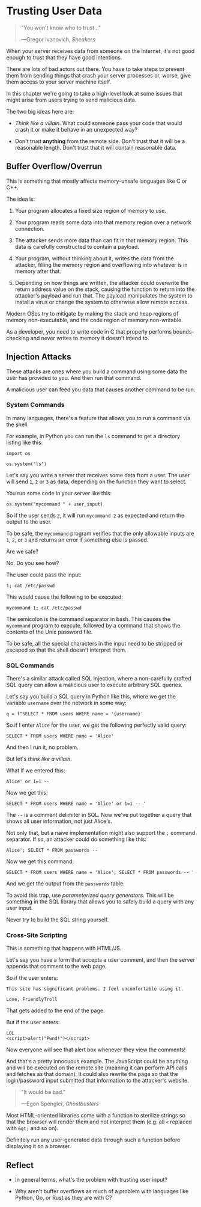 # Trusting User Data

> "You won't know who to trust..."
>
> —Gregor Ivanovich, _Sneakers_

When your server receives data from someone on the Internet, it's not
good enough to trust that they have good intentions.

There are lots of bad actors out there. You have to take steps to
prevent them from sending things that crash your server processes or,
worse, give them access to your server machine itself.

In this chapter we're going to take a high-level look at some issues
that might arise from users trying to send malicious data.

The two big ideas here are:

* _Think like a villain_. What could someone pass your code that would
  crash it or make it behave in an unexpected way?

* Don't trust **anything** from the remote side. Don't trust that it
  will be a reasonable length. Don't trust that it will contain
  reasonable data.

## Buffer Overflow/Overrun

This is something that mostly affects memory-unsafe languages like C or
C++.

The idea is:

1. Your program allocates a fixed size region of memory to use.

2. Your program reads some data into that memory region over a network
   connection.

3. The attacker sends more data than can fit in that memory region. This
   data is carefully constructed to contain a payload.

4. Your program, without thinking about it, writes the data from the
   attacker, filling the memory region and overflowing into whatever is
   in memory after that.

5. Depending on how things are written, the attacker could overwrite the
   return address value on the stack, causing the function to return
   into the attacker's payload and run that. The payload manipulates the
   system to install a virus or change the system to otherwise allow
   remote access.

Modern OSes try to mitigate by making the stack and heap regions of
memory non-executable, and the code region of memory non-writable.

As a developer, you need to write code in C that properly performs
bounds-checking and never writes to memory it doesn't intend to.

## Injection Attacks

These attacks are ones where you build a command using some data the
user has provided to you. And then run that command.

A malicious user can feed you data that causes another command to be
run.

### System Commands

In many languages, there's a feature that allows you to run a command
via the shell.

For example, in Python you can run the `ls` command to get a directory
listing like this:

``` {.py}
import os

os.system("ls")
```

Let's say you write a server that receives some data from a user. The
user will send `1`, `2` or `3` as data, depending on the function they
want to select.

You run some code in your server like this:

``` {.py}
os.system("mycommand " + user_input)
```

So if the user sends `2`, it will run `mycommand 2` as expected and
return the output to the user.

To be safe, the `mycommand` program verifies that the only allowable
inputs are `1`, `2`, or `3` and returns an error if something else is
passed.

Are we safe?

No. Do you see how?

The user could pass the input:

``` {.default}
1; cat /etc/passwd
```

This would cause the following to be executed:

``` {.default}
mycommand 1; cat /etc/passwd
```

The semicolon is the command separator in bash. This causes the
`mycommand` program to execute, followed by a command that shows the
contents of the Unix password file.

To be safe, all the special characters in the input need to be stripped
or escaped so that the shell doesn't interpret them.

### SQL Commands

There's a similar attack called SQL Injection, where a non-carefully
crafted SQL query can allow a malicious user to execute arbitrary SQL
queries.

Let's say you build a SQL query in Python like this, where we get the
variable `username` over the network in some way:

``` {.py}
q = f"SELECT * FROM users WHERE name = '{username}'
```

So if I enter `Alice` for the user, we get the following perfectly valid
query:

``` {.sql}
SELECT * FROM users WHERE name = 'Alice'
```

And then I run it, no problem.

But let's _think like a villain_.

What if we entered this:

``` {.sql}
Alice' or 1=1 --
```

Now we get this:

``` {.sql}
SELECT * FROM users WHERE name = 'Alice' or 1=1 -- '
```

The `--` is a comment delimiter in SQL. Now we've put together a query
that shows all user information, not just Alice's.

Not only that, but a naive implementation might also support the `;`
command separator. If so, an attacker could do something like this:

``` {.sql}
Alice'; SELECT * FROM passwords --
```

Now we get this command:

``` {.sql}
SELECT * FROM users WHERE name = 'Alice'; SELECT * FROM passwords -- '
```

And we get the output from the `passwords` table.

To avoid this trap, use _parameterized query generators_. This will be
something in the SQL library that allows you to safely build a query
with any user input.

Never try to build the SQL string yourself.

### Cross-Site Scripting

This is something that happens with HTML/JS.

Let's say you have a form that accepts a user comment, and then the
server appends that comment to the web page.

So if the user enters:

``` {.default}
This site has significant problems. I feel uncomfortable using it.

Love, FriendlyTroll
```

That gets added to the end of the page.

But if the user enters:

``` {.html}
LOL
<script>alert("Pwnd!")</script>
```

Now everyone will see that alert box whenever they view the comments!

And that's a pretty innocuous example. The JavaScript could be anything
and will be executed on the remote site (meaning it can perform API
calls and fetches as that domain). It could also rewrite the page so
that the login/password input submitted that information to the
attacker's website.

> "It would be bad."
>
> —Egon Spengler, _Ghostbusters_

Most HTML-oriented libraries come with a function to sterilize strings
so that the browser will render them and not interpret them (e.g. all
`<` replaced with `&gt;` and so on).

Definitely run any user-generated data through such a function before
displaying it on a browser.

## Reflect

* In general terms, what's the problem with trusting user input?

* Why aren't buffer overflows as much of a problem with languages like
  Python, Go, or Rust as they are with C?

